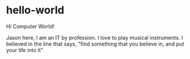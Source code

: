 # hello-world

Hi Computer World!

Jason here, I am an IT by profession. I love to play musical instruments. I believed in the line that says, "find something that you believe in, and put your life into it"
